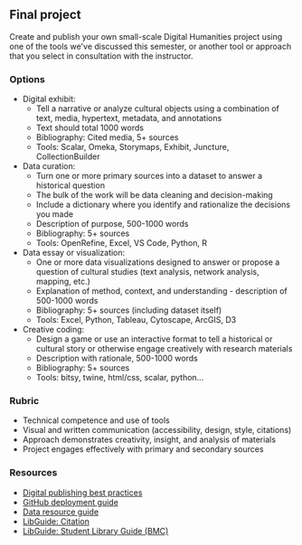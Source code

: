 ## Final project

Create and publish your own small-scale Digital Humanities project using one of the tools we've discussed this semester, or another tool or approach that you select in consultation with the instructor.

### Options

- Digital exhibit: 
	- Tell a narrative or analyze cultural objects using a combination of text, media, hypertext, metadata, and annotations
	- Text should total 1000 words
	- Bibliography: Cited media, 5+ sources
	- Tools: Scalar, Omeka, Storymaps, Exhibit, Juncture, CollectionBuilder
- Data curation: 
	- Turn one or more primary sources into a dataset to answer a historical question
	- The bulk of the work will be data cleaning and decision-making
	- Include a dictionary where you identify and rationalize the decisions you made
	- Description of purpose, 500-1000 words
	- Bibliography: 5+ sources
	- Tools: OpenRefine, Excel, VS Code, Python, R
- Data essay or visualization:
	- One or more data visualizations designed to answer or propose a question of cultural studies (text analysis, network analysis, mapping, etc.)
	- Explanation of method, context, and understanding - description of 500-1000 words
	- Bibliography: 5+ sources (including dataset itself) 
	- Tools: Excel, Python, Tableau, Cytoscape, ArcGIS, D3
- Creative coding: 
	- Design a game or use an interactive format to tell a historical or cultural story or otherwise engage creatively with research materials
	- Description with rationale, 500-1000 words
	- Bibliography: 5+ sources
	- Tools: bitsy, twine, html/css, scalar, python...

### Rubric

- Technical competence and use of tools
- Visual and written communication (accessibility, design, style, citations)
- Approach demonstrates creativity, insight, and analysis of materials
- Project engages effectively with primary and secondary sources

### Resources

- [Digital publishing best practices](../resources/digital-publishing)
- [GitHub deployment guide](../resources/deployment)
- [Data resource guide](../resources/data)
- [LibGuide: Citation](https://guides.tricolib.brynmawr.edu/citation)
- [LibGuide: Student Library Guide (BMC)](https://guides.tricolib.brynmawr.edu/c.php?g=1251096&p=9160207)